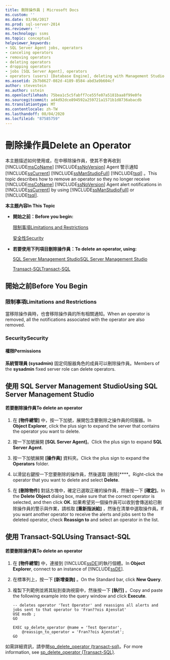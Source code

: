 ```yaml
---
title: 刪除操作員 | Microsoft Docs
ms.custom: ''
ms.date: 03/06/2017
ms.prod: sql-server-2014
ms.reviewer: ''
ms.technology: ssms
ms.topic: conceptual
helpviewer_keywords:
- SQL Server Agent jobs, operators
- canceling operators
- removing operators
- deleting operators
- dropping operators
- jobs [SQL Server Agent], operators
- operators (users) [Database Engine], deleting with Management Studio
ms.assetid: 2b7b8627-082d-4189-8584-abd3a9b604cf
author: stevestein
ms.author: sstein
ms.openlocfilehash: 75bea1c5c5fabff7ce55fe07a5181baa8f99e0fe
ms.sourcegitcommit: ad4d92dce894592a259721a1571b1d8736abacdb
ms.translationtype: MT
ms.contentlocale: zh-TW
ms.lasthandoff: 08/04/2020
ms.locfileid: "87585759"
---
```

# <a name="delete-an-operator"></a><span data-ttu-id="2cb38-102">刪除操作員</span><span class="sxs-lookup"><span data-stu-id="2cb38-102">Delete an Operator</span></span>
  <span data-ttu-id="2cb38-103">本主題描述如何使用或，在中移除操作員，使其不會再收到 [!INCLUDE[msCoName](../../includes/msconame-md.md)] [!INCLUDE[ssNoVersion](../../includes/ssnoversion-md.md)] Agent 警示通知 [!INCLUDE[ssCurrent](../../includes/sscurrent-md.md)] [!INCLUDE[ssManStudioFull](../../includes/ssmanstudiofull-md.md)] [!INCLUDE[tsql](../../includes/tsql-md.md)] 。</span><span class="sxs-lookup"><span data-stu-id="2cb38-103">This topic describes how to remove an operator so they no longer receive [!INCLUDE[msCoName](../../includes/msconame-md.md)] [!INCLUDE[ssNoVersion](../../includes/ssnoversion-md.md)] Agent alert notifications in [!INCLUDE[ssCurrent](../../includes/sscurrent-md.md)] by using [!INCLUDE[ssManStudioFull](../../includes/ssmanstudiofull-md.md)] or [!INCLUDE[tsql](../../includes/tsql-md.md)].</span></span>  
  
 <span data-ttu-id="2cb38-104">**本主題內容**</span><span class="sxs-lookup"><span data-stu-id="2cb38-104">**In This Topic**</span></span>  
  
-   <span data-ttu-id="2cb38-105">**開始之前：**</span><span class="sxs-lookup"><span data-stu-id="2cb38-105">**Before you begin:**</span></span>  
  
     [<span data-ttu-id="2cb38-106">限制事項</span><span class="sxs-lookup"><span data-stu-id="2cb38-106">Limitations and Restrictions</span></span>](#Restrictions)  
  
     [<span data-ttu-id="2cb38-107">安全性</span><span class="sxs-lookup"><span data-stu-id="2cb38-107">Security</span></span>](#Security)  
  
-   <span data-ttu-id="2cb38-108">**若要使用下列項目刪除操作員：**</span><span class="sxs-lookup"><span data-stu-id="2cb38-108">**To delete an operator, using:**</span></span>  
  
     [<span data-ttu-id="2cb38-109">SQL Server Management Studio</span><span class="sxs-lookup"><span data-stu-id="2cb38-109">SQL Server Management Studio</span></span>](#SSMSProcedure)  
  
     [<span data-ttu-id="2cb38-110">Transact-SQL</span><span class="sxs-lookup"><span data-stu-id="2cb38-110">Transact-SQL</span></span>](#TsqlProcedure)  
  
##  <a name="before-you-begin"></a><a name="BeforeYouBegin"></a> <span data-ttu-id="2cb38-111">開始之前</span><span class="sxs-lookup"><span data-stu-id="2cb38-111">Before You Begin</span></span>  
  
###  <a name="limitations-and-restrictions"></a><a name="Restrictions"></a> <span data-ttu-id="2cb38-112">限制事項</span><span class="sxs-lookup"><span data-stu-id="2cb38-112">Limitations and Restrictions</span></span>  
 <span data-ttu-id="2cb38-113">當移除操作員時，也會移除操作員的所有相關通知。</span><span class="sxs-lookup"><span data-stu-id="2cb38-113">When an operator is removed, all the notifications associated with the operator are also removed.</span></span>  
  
###  <a name="security"></a><a name="Security"></a> <span data-ttu-id="2cb38-114">Security</span><span class="sxs-lookup"><span data-stu-id="2cb38-114">Security</span></span>  
  
####  <a name="permissions"></a><a name="Permissions"></a> <span data-ttu-id="2cb38-115">權限</span><span class="sxs-lookup"><span data-stu-id="2cb38-115">Permissions</span></span>  
 <span data-ttu-id="2cb38-116">**系統管理員 (sysadmin)** 固定伺服器角色的成員可以刪除操作員。</span><span class="sxs-lookup"><span data-stu-id="2cb38-116">Members of the **sysadmin** fixed server role can delete operators.</span></span>  
  
##  <a name="using-sql-server-management-studio"></a><a name="SSMSProcedure"></a> <span data-ttu-id="2cb38-117">使用 SQL Server Management Studio</span><span class="sxs-lookup"><span data-stu-id="2cb38-117">Using SQL Server Management Studio</span></span>  
  
#### <a name="to-delete-an-operator"></a><span data-ttu-id="2cb38-118">若要刪除操作員</span><span class="sxs-lookup"><span data-stu-id="2cb38-118">To delete an operator</span></span>  
  
1.  <span data-ttu-id="2cb38-119">在 **[物件總管]** 中，按一下加號，展開包含要刪除之操作員的伺服器。</span><span class="sxs-lookup"><span data-stu-id="2cb38-119">In **Object Explorer**, click the plus sign to expand the server that contains the operator you want to delete.</span></span>  
  
2.  <span data-ttu-id="2cb38-120">按一下加號展開 **[SQL Server Agent]**。</span><span class="sxs-lookup"><span data-stu-id="2cb38-120">Click the plus sign to expand **SQL Server Agent**.</span></span>  
  
3.  <span data-ttu-id="2cb38-121">按一下加號展開 **[操作員]** 資料夾。</span><span class="sxs-lookup"><span data-stu-id="2cb38-121">Click the plus sign to expand the **Operators** folder.</span></span>  
  
4.  <span data-ttu-id="2cb38-122">以滑鼠右鍵按一下您要刪除的操作員，然後選取 [刪除]\*\*\*\*。</span><span class="sxs-lookup"><span data-stu-id="2cb38-122">Right-click the operator that you want to delete and select **Delete**.</span></span>  
  
5.  <span data-ttu-id="2cb38-123">在 **[刪除物件]** 對話方塊中，確定已選取正確的操作員，然後按一下 **[確定]**。</span><span class="sxs-lookup"><span data-stu-id="2cb38-123">In the **Delete Object** dialog box, make sure that the correct operator is selected, and then click **OK**.</span></span> <span data-ttu-id="2cb38-124">如果希望另一個操作員可以收到會傳送給已刪除操作員的警示與作業，請核取 **[重新指派給]** ，然後在清單中選取操作員。</span><span class="sxs-lookup"><span data-stu-id="2cb38-124">If you want another operator to receive the alerts and jobs sent to the deleted operator, check **Reassign to** and select an operator in the list.</span></span>  
  
##  <a name="using-transact-sql"></a><a name="TsqlProcedure"></a> <span data-ttu-id="2cb38-125">使用 Transact-SQL</span><span class="sxs-lookup"><span data-stu-id="2cb38-125">Using Transact-SQL</span></span>  
  
#### <a name="to-delete-an-operator"></a><span data-ttu-id="2cb38-126">若要刪除操作員</span><span class="sxs-lookup"><span data-stu-id="2cb38-126">To delete an operator</span></span>  
  
1.  <span data-ttu-id="2cb38-127">在 **[物件總管]** 中，連接到 [!INCLUDE[ssDE](../../includes/ssde-md.md)]的執行個體。</span><span class="sxs-lookup"><span data-stu-id="2cb38-127">In **Object Explorer**, connect to an instance of [!INCLUDE[ssDE](../../includes/ssde-md.md)].</span></span>  
  
2.  <span data-ttu-id="2cb38-128">在標準列上，按一下 **[新增查詢]** 。</span><span class="sxs-lookup"><span data-stu-id="2cb38-128">On the Standard bar, click **New Query**.</span></span>  
  
3.  <span data-ttu-id="2cb38-129">複製下列範例並將其貼到查詢視窗中，然後按一下 **[執行]** 。</span><span class="sxs-lookup"><span data-stu-id="2cb38-129">Copy and paste the following example into the query window and click **Execute**.</span></span>  
  
    ```  
    -- deletes operator 'Test Operator' and reassigns all alerts and jobs sent to that operator to 'Fran??ois Ajenstat'  
    USE msdb ;  
    GO  
  
    EXEC sp_delete_operator @name = 'Test Operator',  
        @reassign_to_operator = 'Fran??ois Ajenstat';  
    GO  
    ```  
  
 <span data-ttu-id="2cb38-130">如需詳細資訊，請參閱[sp_delete_operator &#40;transact-sql&#41;](/sql/relational-databases/system-stored-procedures/sp-delete-operator-transact-sql)。</span><span class="sxs-lookup"><span data-stu-id="2cb38-130">For more information, see [sp_delete_operator &#40;Transact-SQL&#41;](/sql/relational-databases/system-stored-procedures/sp-delete-operator-transact-sql).</span></span>  
  
  
